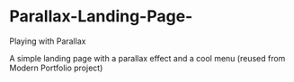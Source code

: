 # Parallax-Landing-Page-
Playing with Parallax

A simple landing page with a parallax effect and a cool menu (reused from Modern Portfolio project) 

